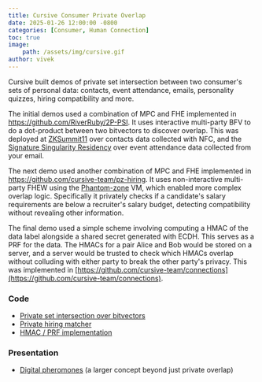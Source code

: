 ```yaml
---
title: Cursive Consumer Private Overlap
date: 2025-01-26 12:00:00 -0800
categories: [Consumer, Human Connection]
toc: true
image:
    path: /assets/img/cursive.gif
author: vivek
---
```


Cursive built demos of private set intersection between two consumer's sets of personal data: contacts, event attendance, emails, personality quizzes, hiring compatibility and more.

The initial demos used a combination of MPC and FHE implemented in https://github.com/RiverRuby/2P-PSI. It uses interactive multi-party BFV to do a dot-product between two bitvectors to discover overlap. This was deployed at [ZKSummit11](https://www.cursive.team/blog/zk-summit) over contacts data collected with NFC, and the [Signature Singularity Residency](https://sigsing.vercel.app/) over event attendance data collected from your email.

The next demo used another combination of MPC and FHE implemented in https://github.com/cursive-team/pz-hiring. It uses non-interactive multi-party FHEW using the [Phantom-zone](https://github.com/gausslabs/phantom-zone) VM, which enabled more complex overlap logic. Specifically it privately checks if a candidate's salary requirements are below a recruiter's salary budget, detecting compatibility without revealing other information.

The final demo used a simple scheme involving computing a HMAC of the data label alongside a shared secret generated with ECDH. This serves as a PRF for the data. The HMACs for a pair Alice and Bob would be stored on a server, and a server would be trusted to check which HMACs overlap without colluding with either party to break the other party's privacy. This was implemented in [https://github.com/cursive-team/connections](https://github.com/cursive-team/connections).

### Code

- [Private set intersection over bitvectors](https://github.com/RiverRuby/2P-PSI)
- [Private hiring matcher](https://github.com/cursive-team/pz-hiring)
- [HMAC / PRF implementation](https://github.com/cursive-team/connections)

### Presentation

- [Digital pheromones](https://app.devcon.org/schedule/LMCG3V) (a larger concept beyond just private overlap)
